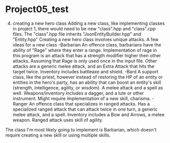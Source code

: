 # Project05_test
4) creating a new hero class 
Adding a new class, like implementing classes in project 1, there would need to be new "class".hpp and "class".cpp files. The "class".hpp file inherits "JsonEntityBuilder.hpp" and "Entity.hpp"
Creating a new hero class involves unique attacks. A few ideas for a new class
-Barbarian
  An offence class, barbarians have the ability of "Rage" where they enter a range. Implementation of rage in this program is an attack that has a strength modifier higher then other attacks. Assuming that Rage is only used once in the input file. Other attacks are a generic melee attack, and an Extra Attack that hits the target twice. Inventory includes battleaxe and shield.
-Bard 
  A support class, like the priest, however instead of restoring the HP of an entity or entities in the hero's party, has an ability that can boost an entity's skill (strength, intelligence, agility, or wisdom). A melee attack and a spell as well. Weapons/inventory includes a dagger, and a lute or other instrument. Might require implementation of a new skill, charisma.
-Ranger 
  An offence class that specializes in ranged attacks. Has a specialized ranged attack that can attack twice in one turn, a generic melee attack, and a spell. Inventory includes a Bow and Arrows, a melee weapon. Ranged attack uses skill of agility.

  The class I'm most likely going to implement is Barbarian, which doesn't require creating a new skill or using multiple skills.